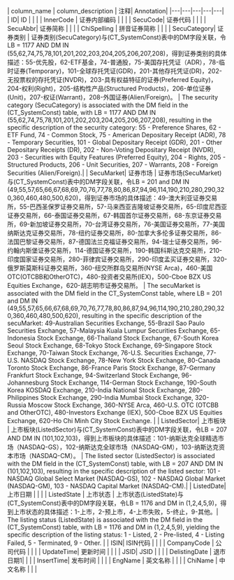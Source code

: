 | column_name | column_description | 注释| Annotation|
|---|---|---|---|---|
| ID| ID | | |
| InnerCode | 证券内部编码 | | |
| SecuCode| 证券代码 | | |
| SecuAbbr| 证券简称 | | |
| ChiSpelling | 拼音证券简称 | | |
| SecuCategory| 证券类别 | 证券类别(SecuCategory)与(CT_SystemConst)表中的DM字段关联，令LB = 1177 AND DM IN (55,62,74,75,78,101,201,202,203,204,205,206,207,208)，得到证券类别的具体描述：55-优先股，62-ETF基金，74-普通股，75-美国存托凭证（ADR），78-临时证券(Temporary)，101-全球存托凭证(GDR)，201-其他存托凭证(DR)，202-无投票权的存托凭证(NVDR)，203-具有权益特征的证券(Preferred Equity)，204-权利(Right)，205-结构性产品(Structured Products)，206-单位证券(Unit)，207-权证(Warrant)，208-外国证券(Alien/Foreign)。 | The security category (SecuCategory) is associated with the DM field in the (CT_SystemConst) table, with LB = 1177 AND DM IN (55,62,74,75,78,101,201,202,203,204,205,206,207,208), resulting in the specific description of the security category: 55 - Preference Shares, 62 - ETF Fund, 74 - Common Stock, 75 - American Depositary Receipt (ADR), 78 - Temporary Securities, 101 - Global Depositary Receipt (GDR), 201 - Other Depositary Receipts (DR), 202 - Non-Voting Depositary Receipt (NVDR), 203 - Securities with Equity Features (Preferred Equity), 204 - Rights, 205 - Structured Products, 206 - Unit Securities, 207 - Warrants, 208 - Foreign Securities (Alien/Foreign).|
| SecuMarket| 证券市场 | 证券市场(SecuMarket)与(CT_SystemConst)表中的DM字段关联，令LB = 201 and DM IN (49,55,57,65,66,67,68,69,70,76,77,78,80,86,87,94,96,114,190,210,280,290,320,360,460,480,500,620)，得到证券市场的具体描述：49-澳大利亚证券交易所，55-巴西圣保罗证券交易所，57-马来西亚吉隆坡证券交易所，65-印度尼西亚证券交易所，66-泰国证券交易所，67-韩国首尔证券交易所，68-东京证券交易所，69-新加坡证券交易所，70-台湾证券交易所，76-美国证券交易所，77-美国纳斯达克证券交易所，78-纽约证券交易所，80-加拿大多伦多证券交易所，86-法国巴黎证券交易所，87-德国法兰克福证券交易所，94-瑞士证券交易所，96-约翰内斯堡证券交易所，114-德国证券交易所，190-韩国科斯达克交易所，210-印度国家证券交易所，280-菲律宾证券交易所，290-印度孟买证券交易所，320-俄罗斯莫斯科证券交易所，360-纽交所群岛交易所(NYSE Arca)，460-美国OTC(OTCBB和OtherOTC)，480-投资者交易所(IEX)，500-Cboe BZX US Equities Exchange，620-胡志明市证券交易所。 | The secuMarket is associated with the DM field in the CT_SystemConst table, where LB = 201 and DM IN (49,55,57,65,66,67,68,69,70,76,77,78,80,86,87,94,96,114,190,210,280,290,320,360,460,480,500,620), resulting in the specific description of the secuMarket: 49-Australian Securities Exchange, 55-Brazil Sao Paulo Securities Exchange, 57-Malaysia Kuala Lumpur Securities Exchange, 65-Indonesia Stock Exchange, 66-Thailand Stock Exchange, 67-South Korea Seoul Stock Exchange, 68-Tokyo Stock Exchange, 69-Singapore Stock Exchange, 70-Taiwan Stock Exchange, 76-U.S. Securities Exchange, 77-U.S. NASDAQ Stock Exchange, 78-New York Stock Exchange, 80-Canada Toronto Stock Exchange, 86-France Paris Stock Exchange, 87-Germany Frankfurt Stock Exchange, 94-Switzerland Stock Exchange, 96-Johannesburg Stock Exchange, 114-German Stock Exchange, 190-South Korea KOSDAQ Exchange, 210-India National Stock Exchange, 280-Philippines Stock Exchange, 290-India Mumbai Stock Exchange, 320-Russia Moscow Stock Exchange, 360-NYSE Arca, 460-U.S. OTC (OTCBB and OtherOTC), 480-Investors Exchange (IEX), 500-Cboe BZX US Equities Exchange, 620-Ho Chi Minh City Stock Exchange. |
| ListedSector| 上市板块 | 上市板块(ListedSector)与(CT_SystemConst)表中的DM字段关联，令LB = 207 AND DM IN (101,102,103)，得到上市板块的具体描述：101-纳斯达克全球精选市场（NASDAQ-GS），102-纳斯达克全球市场（NASDAQ-GM），103-纳斯达克资本市场（NASDAQ-CM）。 | The listed sector (ListedSector) is associated with the DM field in the (CT_SystemConst) table, with LB = 207 AND DM IN (101,102,103), resulting in the specific description of the listed sector: 101 - NASDAQ Global Select Market (NASDAQ-GS), 102 - NASDAQ Global Market (NASDAQ-GM), 103 - NASDAQ Capital Market (NASDAQ-CM).|
| ListedDate| 上市日期 | | |
| ListedState | 上市状态 | 上市状态(ListedState)与(CT_SystemConst)表中的DM字段关联，令LB = 1176 and DM in (1,2,4,5,9)，得到上市状态的具体描述：1-上市，2-预上市，4-上市失败，5-终止，9-其他。| The listing status (ListedState) is associated with the DM field in the (CT_SystemConst) table, with LB = 1176 and DM in (1,2,4,5,9), yielding the specific description of the listing status: 1 - Listed, 2 - Pre-listed, 4 - Listing Failed, 5 - Terminated, 9 - Other. |
| ISIN| ISIN代码 | | |
| CompanyCode | 公司代码 | | |
| UpdateTime| 更新时间 | | |
| JSID| JSID | | |
| DelistingDate | 退市日期1| | |
| InsertTime| 发布时间 | | |
| EngName | 英文名称 | | |
| ChiName | 中文名称 | | |